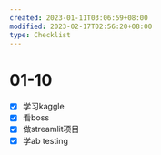 ```yaml
---
created: 2023-01-11T03:06:59+08:00
modified: 2023-02-17T02:56:20+08:00
type: Checklist
---
```


# 01-10

- [x] 学习kaggle
- [x] 看boss
- [x] 做streamlit项目
- [x] 学ab testing

